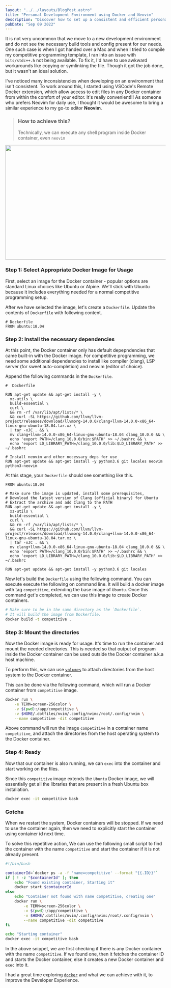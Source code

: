 ```yaml
---
layout: "../../layouts/BlogPost.astro"
title: "Personal Development Environment using Docker and Neovim"
description: "Discover how to set up a consistent and efficient personal development environment using Docker and Neovim. Learn to overcome environment issues and leverage containerization and a preferred code editor for a seamless coding experience."
pubDate: "Sep 09 2022"
---
```


It is not very uncommon that we move to a new development environment and do not see the necessary build tools and config present
for our needs. One such case is when I got handed over a Mac and when I tried to compile my competitive programming template, I ran into an issue with `bits/stdc++.h` not being available. To fix it, I'd have to use awkward workarounds like copying or symlinking the file. Though it got the job done, but it wasn't an ideal solution.

I've noticed many inconsistencies when developing on an environment that isn't consistent. To work around this, I started using VSCode's Remote Docker extension, which allow access to edit files in any Docker container from within the comfort of your editor. It's really convenient!!! As someone who prefers Neovim for daily use, I thought it would be awesome to bring a similar experience to my go-to editor **Neovim**.

> ### How to achieve this?
>
> Technically, we can execute any shell program inside Docker container, even `neovim`

<img class="bg-clip-border rounded-lg" width="720" height="360" src="/blog-assets/neovim-blog-pde/container-explanation.png" />

### Step 1: Select Appropriate Docker Image for Usage

First, select an image for the Docker container - popular options are standard Linux choices like Ubuntu or Alpine. We'll stick with Ubuntu because it includes everything needed for a normal competitive programming setup.

After we have selected the image, let's create a `Dockerfile`. Update the contents of `Dockerfile` with following content.

```docker
# Dockerfile
FROM ubuntu:18.04
```


### Step 2: Install the necessary dependencies

At this point, the Docker container only has default depepndencies that came built-in with the Docker image.
For competitive programming, we need some additional dependencies to install like compiler (clang), LSP server (for sweet auto-completion) and neovim (editor of choice).

Append the following commands in the `Dockerfile`.

```docker
#  Dockerfile

RUN apt-get update && apt-get install -y \
  xz-utils \
  build-essential \
  curl \
  && rm -rf /var/lib/apt/lists/* \
  && curl -SL https://github.com/llvm/llvm-project/releases/download/llvmorg-14.0.0/clang+llvm-14.0.0-x86_64-linux-gnu-ubuntu-18.04.tar.xz \
  | tar -xJC . && \
  mv clang+llvm-14.0.0-x86_64-linux-gnu-ubuntu-18.04 clang_10.0.0 && \
  echo 'export PATH=/clang_10.0.0/bin:$PATH' >> ~/.bashrc && \
  echo 'export LD_LIBRARY_PATH=/clang_10.0.0/lib:$LD_LIBRARY_PATH' >> ~/.bashrc

# Install neovim and other necessary deps for use
RUN apt-get update && apt-get install -y python3.6 git locales neovim python3-neovim
```

At this stage, your `Dockerfile` should see something like this.

```docker
FROM ubuntu:18.04

# Make sure the image is updated, install some prerequisites,
# Download the latest version of Clang (official binary) for Ubuntu
# Extract the archive and add Clang to the PATH
RUN apt-get update && apt-get install -y \
  xz-utils \
  build-essential \
  curl \
  && rm -rf /var/lib/apt/lists/* \
  && curl -SL https://github.com/llvm/llvm-project/releases/download/llvmorg-14.0.0/clang+llvm-14.0.0-x86_64-linux-gnu-ubuntu-18.04.tar.xz \
  | tar -xJC . && \
  mv clang+llvm-14.0.0-x86_64-linux-gnu-ubuntu-18.04 clang_10.0.0 && \
  echo 'export PATH=/clang_10.0.0/bin:$PATH' >> ~/.bashrc && \
  echo 'export LD_LIBRARY_PATH=/clang_10.0.0/lib:$LD_LIBRARY_PATH' >> ~/.bashrc

RUN apt-get update && apt-get install -y python3.6 git locales
```

Now let's build the `Dockerfile` using the following command. You can execute execute the following on command line. It will build
a docker image with tag `competitive`, extending the base image of `Ubuntu`. Once this command get's completed, we can use this image
to create Docker containers.

```bash
# Make sure to be in the same directory as the `Dockerfile`.
# It will build the image from Dockerfile.
docker build -t competitive .
```

### Step 3: Mount the directories

Now the Docker image is ready for usage. It's time to run the container and mount the needed directories. This is needed so that output of program inside the Docker container can be used outside the Docker container a.k.a host machine.

To perform this, we can use [`volumes`](https://docs.docker.com/storage/volumes/) to attach directories from the host system to the Docker container.

This can be done via the following command, which will run a Docker container from `competitive` image.

```bash
docker run \
    -e TERM=screen-256color \
    -v $(pwd):/app/competitive \
    -v $HOME/.dotfiles/nvim/.config/nvim:/root/.config/nvim \
    --name competitive -dit competitive
```

Above command will run the image `competitive` in a container name `competitive`, and attach the directories from the host
operating system to the Docker container.

### Step 4: Ready

Now that our container is also running, we can `exec` into the container and start working on the files.

Since this `competitive` image extends the `Ubuntu` Docker image, we will essentially get all the libraries that are present in a
fresh Ubuntu box installation.

```bash
docker exec -it competitive bash
```

### Gotcha

When we restart the system, Docker containers will be stopped. If we need to use the container again, then we need to explicitly start the container using container id next time.

To solve this repetitive action, We can use the following small script to find the container with the name `competitive` and
start the container if it is not already present.

```bash
#!/bin/bash

containerId=`docker ps -a -f 'name=competitive' --format "{{.ID}}"`
if [ ! -z "$containerId" ]; then
    echo "Found existing container, Starting it"
    docker start $containerId
else
    echo "Container not found with name competitive, creating one"
    docker run \
        -e TERM=screen-256color \
        -v $(pwd):/app/competitive \
        -v $HOME/.dotfiles/nvim/.config/nvim:/root/.config/nvim \
        --name competitive -dit competitive
fi

echo "Starting container"
docker exec -it competitive bash
```

In the above snippet, we are first checking if there is any Docker container with the name `competitive`. If we found one, then it fetches the container ID and starts the Docker container, else it creates a new Docker container and `exec` into it.

I had a great time exploring [`docker`](https://www.docker.com/) and what we can achieve with it, to improve the Developer Experience.
